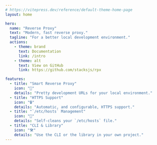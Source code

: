 ```yaml
---
# https://vitepress.dev/reference/default-theme-home-page
layout: home

hero:
  name: "Reverse Proxy"
  text: "Modern, fast reverse proxy."
  tagline: "For a better local development environment."
  actions:
    - theme: brand
      text: Documentation
      link: /intro
    - theme: alt
      text: View on GitHub
      link: https://github.com/stacksjs/rpx

features:
  - title: "Smart Reverse Proxy"
    icon: "🔀"
    details: "Pretty development URLs for your local environment."
  - title: "HTTPS Support"
    icon: "🔒"
    details: "Automatic, and configurable, HTTPS support."
  - title: "`/etc/hosts` Management"
    icon: "📝"
    details: "Self-cleans your `/etc/hosts` file."
  - title: "CLI & Library"
    icon: "🛠"
    details: "Use the CLI or the library in your own project."
---
```

